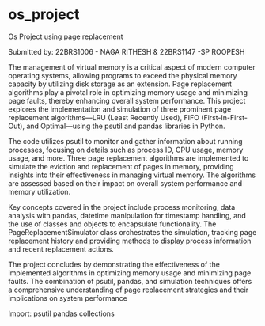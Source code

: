 # os_project
Os Project using page replacement

Submitted by: 22BRS1006 - NAGA RITHESH & 22BRS1147 -SP ROOPESH



The management of virtual memory is a critical aspect of modern computer operating systems, allowing programs to exceed the physical memory capacity by utilizing disk storage as an extension. Page replacement algorithms play a pivotal role in optimizing memory usage and minimizing page faults, thereby enhancing overall system performance. This project explores the implementation and simulation of three prominent page replacement algorithms—LRU (Least Recently Used), FIFO (First-In-First-Out), and Optimal—using the psutil and pandas libraries in Python.

The code utilizes psutil to monitor and gather information about running processes, focusing on details such as process ID, CPU usage, memory usage, and more. Three page replacement algorithms are implemented to simulate the eviction and replacement of pages in memory, providing insights into their effectiveness in managing virtual memory. The algorithms are assessed based on their impact on overall system performance and memory utilization.

Key concepts covered in the project include process monitoring, data analysis with pandas, datetime manipulation for timestamp handling, and the use of classes and objects to encapsulate functionality. The PageReplacementSimulator class orchestrates the simulation, tracking page replacement history and providing methods to display process information and recent replacement actions.

The project concludes by demonstrating the effectiveness of the implemented algorithms in optimizing memory usage and minimizing page faults. The combination of psutil, pandas, and simulation techniques offers a comprehensive understanding of page replacement strategies and their implications on system performance



Import:
psutil
pandas
collections
